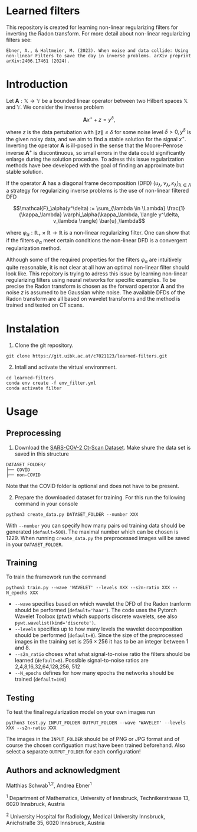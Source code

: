 # Learned filters

This repository is created for learning non-linear regularizing filters for inverting the Radon transform. For more detail about non-linear regularizing filters see:

```
Ebner, A., & Haltmeier, M. (2023). When noise and data collide: Using non-linear Filters to save the day in inverse problems. arXiv preprint arXiv:2406.17461 (2024).
```

# Introduction

Let $`\mathbf{A}: \mathbb{X} \rightarrow \mathbb{Y}`$  be a bounded linear operator between two Hilbert spaces $`\mathbb{X}`$ and $`\mathbb{Y}`$. We consider the inverse problem
```math
\mathbf{A} x^+ + z =y^{\delta},
```
where $`z`$ is the data pertubation with $` \|z\| \leq \delta`$ for some noise level  $`\delta >0, y^{\delta}`$ is the given noisy data, and we aim to find a stable solution for the signal $`x^+`$. Inverting the operator $`\mathbf{A}`$ is ill-posed in the sense that the Moore-Penrose inverse  $`\mathbf{A}^+`$ is discontinuous, so small errors in the data could significantly enlarge during the solution procedure. To adress this issue regularization methods have bee developed with the goal of finding an approximate but stable solution. 

If the operator  $`\mathbf{A}`$ has a diagonal frame decomposition (DFD) $`(u_\lambda, v_\lambda, \kappa_\lambda)_{\lambda \in \Lambda}`$ a strategy for regularizing inverse problems is the use of non-linear filtered DFD
```math
\mathcal{F}_\alpha(y^\delta) := \sum_{\lambda \in \Lambda} \frac{1}{\kappa_\lambda} \varphi_\alpha(\kappa_\lambda, \langle y^\delta,  v_\lambda \rangle) \bar{u}_\lambda
```
where $`\varphi_\alpha: \mathbb{R}_+ \times \mathbb{R} \rightarrow \mathbb{R}`$ is a non-linear regularizing filter. One can show that if the filters $`\varphi_\alpha`$ meet certain conditions the non-linear DFD is a convergent regularization method. 

Although some of the required properties for the filters $`\varphi_\alpha`$ are intuitively quite reasonable, it is not clear at all how an optimal non-linear filter should look like. This repoitory is trying to adress this issue by learning non-linear regularizing filters using neural networks for specific examples. To be precise the Radon transform is chosen as the forward operator $`\mathbf{A}`$ and the noise $`z`$ is assumed to be Gaussian white noise. The available DFDs of the Radon transform are all based on wavelet transforms and the method is trained and tested on CT scans. 


# Instalation

1. Clone the git repository. 
```
git clone https://git.uibk.ac.at/c7021123/learned-filters.git
``` 

2. Intall and activate the virtual environment.
```
cd learned-filters
conda env create -f env_filter.yml
conda activate filter
``` 

# Usage

## Preprocessing
1. Download the [SARS-COV-2 Ct-Scan Dataset](https://www.kaggle.com/datasets/plameneduardo/sarscov2-ctscan-dataset). Make shure the data set is saved in this structure
``` 
DATASET_FOLDER/
├── COVID 
├── non-COVID
```
Note that the COVID folder is optional and does not have to be present.

2. Prepare the downloaded dataset for training. For this run the following command in your console
```
python3 create_data.py DATASET_FOLDER --number XXX
``` 
With `--number` you can specify how many pairs od training data should be generated (`default=500`). The maximal number which can be chosen is 1229. 
When running `create_data.py` the preprocessed images will be saved in your `DATASET_FOLDER`. 

## Training

To train the framework run the command
```
python3 train.py --wave 'WAVELET' --levels XXX --s2n-ratio XXX --N_epochs XXX
``` 
- `--wave` specifies based on which wavelet the DFD of the Radon tranform should be performed (`default='haar'`). The code uses the Pytorch Wavelet Toolbox (ptwt) which supports discrete wavelets, see also `pywt.wavelist(kind='discrete')`. 
- `--levels` specifies up to how many levels the wavelet decomposition should be performed (`default=8`). Since the size of the preprocessed images in the training set is $`256 \times 256`$ it has to be an integer between 1 and 8. 
- `--s2n_ratio` choses what what signal-to-noise ratio the filters should be learned (`default=8`). Possible signal-to-noise ratios are 2,4,8,16,32,64,128,256, 512 
- `--N_epochs` defines for how many epochs the networks should be trained (`default=100`)

## Testing

To test the final regularization model on your own images run
```
python3 test.py INPUT_FOLDER OUTPUT_FOLDER --wave 'WAVELET' --levels XXX --s2n-ratio XXX 

``` 
The images in the `INPUT_FOLDER` should be of PNG or JPG format and of course the chosen configuation must have been trained beforehand. Also select a separate `OUTPUT_FOLDER` for each configuration!


## Authors and acknowledgment
Matthias Schwab<sup>1,2</sup>, Andrea Ebner<sup>1</sup>

<sup>1</sup> Department of Mathematics, University of Innsbruck, Technikerstrasse 13, 6020 Innsbruck, Austria

<sup>2</sup> University Hospital for Radiology, Medical University Innsbruck, Anichstraße 35, 6020 Innsbruck, Austria



